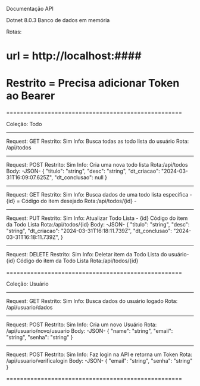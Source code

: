 Documentação API

Dotnet 8.0.3
Banco de dados em memória

Rotas:

# url = http://localhost:####

# Restrito = Precisa adicionar Token ao Bearer

===================================================

Coleção: Todo

---

Request: GET
Restrito: Sim
Info: Busca todas as todo lista do usuário
Rota: /api/todos

---

Request: POST
Restrito: Sim
Info: Cria uma nova todo lista
Rota:/api/todos
Body:
-JSON-
{
"titulo": "string",
"desc": "string",
"dt_criacao": "2024-03-31T16:09:07.625Z",
"dt_conclusao": null
}

---

Request: GET
Restrito: Sim
Info: Busca dados de uma todo lista específica - {id} = Código do item desejado
Rota:/api/todos/{id} -

---

Request: PUT
Restrito: Sim
Info: Atualizar Todo Lista - {id} Código do item da Todo Lista
Rota:/api/todos/{id}
Body:
-JSON-
{
"titulo": "string",
"desc": "string",
"dt_criacao": "2024-03-31T16:18:11.739Z",
"dt_conclusao": "2024-03-31T16:18:11.739Z",
}

---

Request: DELETE
Restrito: Sim
Info: Deletar item da Todo Lista do usuário- {id} Código do item da Todo Lista
Rota:/api/todos/{id}

===================================================

Coleção: Usuário

---

Request: GET
Restrito: Sim
Info: Busca dados do usuário logado
Rota: /api/usuario/dados

---

Request: POST
Restrito: Sim
Info: Cria um novo Usuário
Rota: /api/usuario/novo/usuario
Body:
-JSON-
{
"name": "string",
"email": "string",
"senha": "string"
}

---

Request: POST
Restrito: Sim
Info: Faz login na API e retorna um Token
Rota: /api/usuario/verificalogin
Body:
-JSON-
{
"email": "string",
"senha": "string"
}

===================================================
